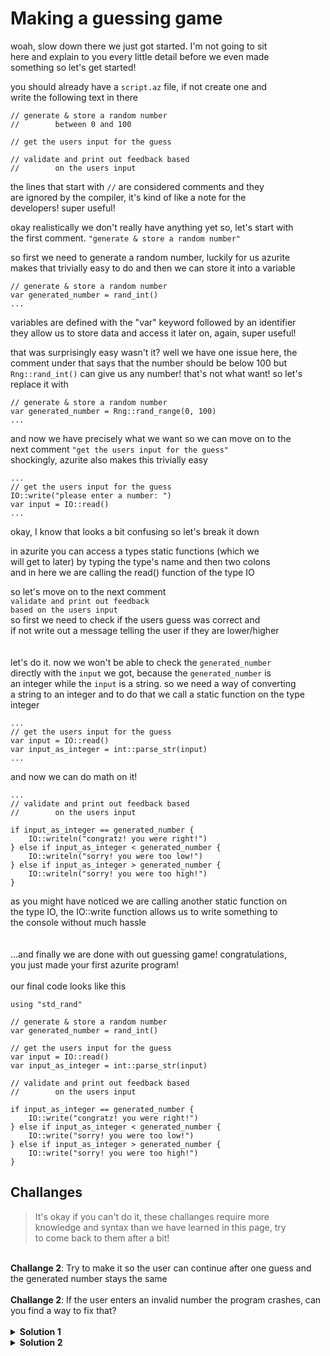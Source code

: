 # Making a guessing game
woah, slow down there we just got started. I'm not going to sit  
here and explain to you every little detail before we even made  
something so let's get started!  

you should already have a `script.az` file, if not create one and  
write the following text in there
```
// generate & store a random number
//        between 0 and 100

// get the users input for the guess

// validate and print out feedback based
//        on the users input

```  
the lines that start with `//` are considered comments and they  
are ignored by the compiler, it's kind of like a note for the  
developers! super useful!  

okay realistically we don't really have anything yet so, let's start with  
the first comment. `"generate & store a random number"`  

so first we need to generate a random number, luckily for us azurite  
makes that trivially easy to do and then we can store it into a variable
```
// generate & store a random number
var generated_number = rand_int()
...
```
variables are defined with the "var" keyword followed by an identifier  
they allow us to store data and access it later on, again, super useful!  

that was surprisingly easy wasn't it? well we have one issue here, the  
comment under that says that the number should be below 100 but  
`Rng::rand_int()` can give us any number! that's not what want! so let's  
replace it with
```
// generate & store a random number
var generated_number = Rng::rand_range(0, 100)
...
```
and now we have precisely what we want so we can move on to the  
next comment `"get the users input for the guess"`  
shockingly, azurite also makes this trivially easy
```
...
// get the users input for the guess
IO::write("please enter a number: ")
var input = IO::read()
...
```
okay, I know that looks a bit confusing so let's break it down  
  
in azurite you can access a types static functions (which we  
will get to later) by typing the type's name and then two colons  
and in here we are calling the read() function of the type IO  
  
so let's move on to the next comment  
`validate and print out feedback`  
`based on the users input`  
so first we need to check if the users guess was correct and  
if not write out a message telling the user if they are lower/higher  
<br></br>
let's do it. now we won't be able to check the `generated_number`  
directly with the `input` we got, because the `generated_number` is  
an integer while the `input` is a string. so we need a way of converting  
a string to an integer and to do that we call a static function on the type  
integer
```
...
// get the users input for the guess
var input = IO::read()
var input_as_integer = int::parse_str(input)
...  
```
and now we can do math on it!
```
...
// validate and print out feedback based
//        on the users input

if input_as_integer == generated_number {
    IO::writeln("congratz! you were right!")
} else if input_as_integer < generated_number {
    IO::writeln("sorry! you were too low!")
} else if input_as_integer > generated_number {
    IO::writeln("sorry! you were too high!")
}
```
as you might have noticed we are calling another static function on  
the type IO, the IO::write function allows us to write something to  
the console without much hassle  
<br></br>
...and finally we are done with out guessing game! congratulations,  
you just made your first azurite program!
<br></br>
our final code looks like this

```
using "std_rand"

// generate & store a random number
var generated_number = rand_int()

// get the users input for the guess
var input = IO::read()
var input_as_integer = int::parse_str(input)

// validate and print out feedback based
//        on the users input

if input_as_integer == generated_number {
    IO::write("congratz! you were right!")
} else if input_as_integer < generated_number {
    IO::write("sorry! you were too low!")
} else if input_as_integer > generated_number {
    IO::write("sorry! you were too high!")
}
```
## Challanges
> It's okay if you can't do it, these challanges require more  
> knowledge and syntax than we have learned in this page, try  
> to come back to them after a bit!  

<br>
<strong>Challange 2</strong>: Try to make it so the user can continue after one  
guess and the generated number stays the same  
</br>
<br>
<strong>Challange 2</strong>: If the user enters an invalid number the program crashes,  
can you find a way to fix that?
</br>

<br>
<details>
    <summary> <strong>Solution 1</strong> </summary>
        
    using "std_rand"

    // generate & store a random number
    var generated_number = rand_int()
    while true {
        // get the users input for the guess
        var input = IO::read()
        var input_as_integer = int::parse_str(input)

        // validate and print out feedback based
        //        on the users input

        if input_as_integer == generated_number {
            IO::write("congratz! you were right!")
            break
        } else if input_as_integer < generated_number {
            IO::write("sorry! you were too low!")
        } else if input_as_integer > generated_number {
            IO::write("sorry! you were too high!")
        }
    }
</details>

<details>
    <summary> <strong>Solution 2</strong> </summary>
        
    using "std_rand"

    // generate & store a random number
    var generated_number = rand_int()

    // get the users input for the guess
    var input = IO::read()
    var input_as_integer = try {
        int::parse_str(input)
    } catch {
        IO::write("please provide a valid integer")
        Runtime::exit()
    }

    // validate and print out feedback based
    //        on the users input

    if input_as_integer == generated_number {
        IO::write("congratz! you were right!")
    } else if input_as_integer < generated_number {
        IO::write("sorry! you were too low!")
    } else if input_as_integer > generated_number {
        IO::write("sorry! you were too high!")
    }
</details>
</br>